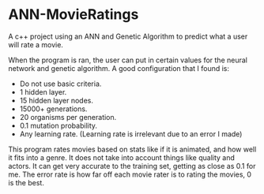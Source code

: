 # ANN-MovieRatings
A c++ project using an ANN and Genetic Algorithm to predict what a user will rate a movie.

When the program is ran, the user can put in certain values for the neural network and genetic algorithm. A good configuration that I found is:
- Do not use basic criteria.
- 1 hidden layer.
- 15 hidden layer nodes.
- 15000+ generations.
- 20 organisms per generation.
- 0.1 mutation probability.
- Any learning rate. (Learning rate is irrelevant due to an error I made)

This program rates movies based on stats like if it is animated, and how well it fits into a genre. It does not take into account things like quality and actors. It can get very accurate to the training set, getting as close as 0.1 for me. The error rate is how far off each movie rater is to rating the movies, 0 is the best.
